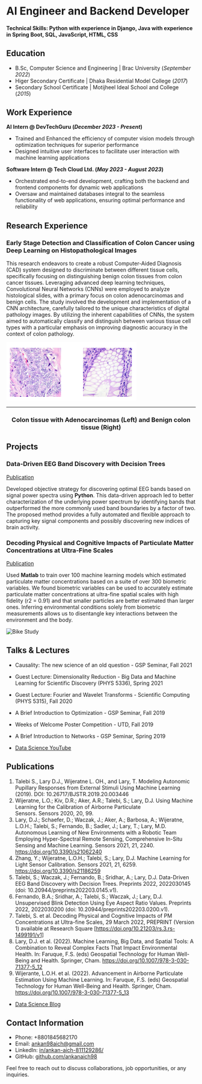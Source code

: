 # AI Engineer and Backend Developer

#### Technical Skills: Python with experience in Django, Java with experience in Spring Boot, SQL, JavaScript, HTML, CSS

## Education 			        		
- B.Sc, Computer Science and Engineering | Brac University (_September 2022_)
- Higer Secondary Certificate            | Dhaka Residential Model College (_2017_)								       		
- Secondary School Certificate	         | Motijheel Ideal School and College (_2015_)	

## Work Experience
**AI Intern @ DevTechGuru (_December 2023 - Present_)**
- Trained and Enhanced the efficiency of computer vision models through optimization techniques for superior performance
- Designed intuitive user interfaces to facilitate user interaction with machine learning applications

**Software Intern @ Tech Cloud Ltd. (_May 2023 - August 2023_)**
- Orchestrated end-to-end development, crafting both the backend and frontend components for dynamic web applications
- Oversaw and maintained databases integral to the seamless functionality of web applications, ensuring optimal performance and reliability 

## Research Experience
### Early Stage Detection and Classification of Colon Cancer using Deep Learning on Histopathological Images

This research endeavors to create a robust Computer-Aided Diagnosis (CAD) system designed to discriminate between different tissue cells, specifically focusing on distinguishing benign colon tissues from colon cancer tissues. Leveraging advanced deep learning techniques, Convolutional Neural Networks (CNNs) were employed to analyze histological slides, with a primary focus on colon adenocarcinomas and benign cells. The study involved the development and implementation of a CNN architecture, carefully tailored to the unique characteristics of digital pathology images. By utilizing the inherent capabilities of CNNs, the system aimed to automatically classify and distinguish between various tissue cell types with a particular emphasis on improving diagnostic accuracy in the context of colon pathology.

![Colon Cancer](/Assets/colonimages.png)

---
<center>

### Colon tissue with Adenocarcinomas (Left) and Benign colon tissue (Right)

</center>

## Projects
### Data-Driven EEG Band Discovery with Decision Trees
[Publication](https://www.mdpi.com/1424-8220/22/8/3048)

Developed objective strategy for discovering optimal EEG bands based on signal power spectra using **Python**. This data-driven approach led to better characterization of the underlying power spectrum by identifying bands that outperformed the more commonly used band boundaries by a factor of two. The proposed method provides a fully automated and flexible approach to capturing key signal components and possibly discovering new indices of brain activity.

### Decoding Physical and Cognitive Impacts of Particulate Matter Concentrations at Ultra-Fine Scales
[Publication](https://www.mdpi.com/1424-8220/22/11/4240)

Used **Matlab** to train over 100 machine learning models which estimated particulate matter concentrations based on a suite of over 300 biometric variables. We found biometric variables can be used to accurately estimate particulate matter concentrations at ultra-fine spatial scales with high fidelity (r2 = 0.91) and that smaller particles are better estimated than larger ones. Inferring environmental conditions solely from biometric measurements allows us to disentangle key interactions between the environment and the body.

![Bike Study](/assets/img/bike_study.jpeg)

## Talks & Lectures
- Causality: The new science of an old question - GSP Seminar, Fall 2021
- Guest Lecture: Dimensionality Reduction - Big Data and Machine Learning for Scientific Discovery (PHYS 5336), Spring 2021
- Guest Lecture: Fourier and Wavelet Transforms - Scientific Computing (PHYS 5315), Fall 2020
- A Brief Introduction to Optimization - GSP Seminar, Fall 2019
- Weeks of Welcome Poster Competition - UTD, Fall 2019
- A Brief Introduction to Networks - GSP Seminar, Spring 2019

- [Data Science YouTube](https://www.youtube.com/channel/UCa9gErQ9AE5jT2DZLjXBIdA)

## Publications
1. Talebi S., Lary D.J., Wijeratne L. OH., and Lary, T. Modeling Autonomic Pupillary Responses from External Stimuli Using Machine Learning (2019). DOI: 10.26717/BJSTR.2019.20.003446
2. Wijeratne, L.O.; Kiv, D.R.; Aker, A.R.; Talebi, S.; Lary, D.J. Using Machine Learning for the Calibration of Airborne Particulate Sensors. Sensors 2020, 20, 99.
3. Lary, D.J.; Schaefer, D.; Waczak, J.; Aker, A.; Barbosa, A.; Wijeratne, L.O.H.; Talebi, S.; Fernando, B.; Sadler, J.; Lary, T.; Lary, M.D. Autonomous Learning of New Environments with a Robotic Team Employing Hyper-Spectral Remote Sensing, Comprehensive In-Situ Sensing and Machine Learning. Sensors 2021, 21, 2240. https://doi.org/10.3390/s21062240
4. Zhang, Y.; Wijeratne, L.O.H.; Talebi, S.; Lary, D.J. Machine Learning for Light Sensor Calibration. Sensors 2021, 21, 6259. https://doi.org/10.3390/s21186259
5. Talebi, S.; Waczak, J.; Fernando, B.; Sridhar, A.; Lary, D.J. Data-Driven EEG Band Discovery with Decision Trees. Preprints 2022, 2022030145 (doi: 10.20944/preprints202203.0145.v1).
6. Fernando, B.A.; Sridhar, A.; Talebi, S.; Waczak, J.; Lary, D.J. Unsupervised Blink Detection Using Eye Aspect Ratio Values. Preprints 2022, 2022030200 (doi: 10.20944/preprints202203.0200.v1).
7. Talebi, S. et al. Decoding Physical and Cognitive Impacts of PM Concentrations at Ultra-fine Scales, 29 March 2022, PREPRINT (Version 1) available at Research Square [https://doi.org/10.21203/rs.3.rs-1499191/v1]
8. Lary, D.J. et al. (2022). Machine Learning, Big Data, and Spatial Tools: A Combination to Reveal Complex Facts That Impact Environmental Health. In: Faruque, F.S. (eds) Geospatial Technology for Human Well-Being and Health. Springer, Cham. https://doi.org/10.1007/978-3-030-71377-5_12
9. Wijerante, L.O.H. et al. (2022). Advancement in Airborne Particulate Estimation Using Machine Learning. In: Faruque, F.S. (eds) Geospatial Technology for Human Well-Being and Health. Springer, Cham. https://doi.org/10.1007/978-3-030-71377-5_13

- [Data Science Blog](https://medium.com/@shawhin)

## Contact Information

- Phone: +8801845682170
- Email: ankan98aich@gmail.com
- LinkedIn: [in/ankan-aich-811129286/](https://www.linkedin.com/in/ankan-aich-811129286/)
- GitHub: [github.com/ankanaich98](https://github.com/ankanaich98)


Feel free to reach out to discuss collaborations, job opportunities, or any inquiries.

